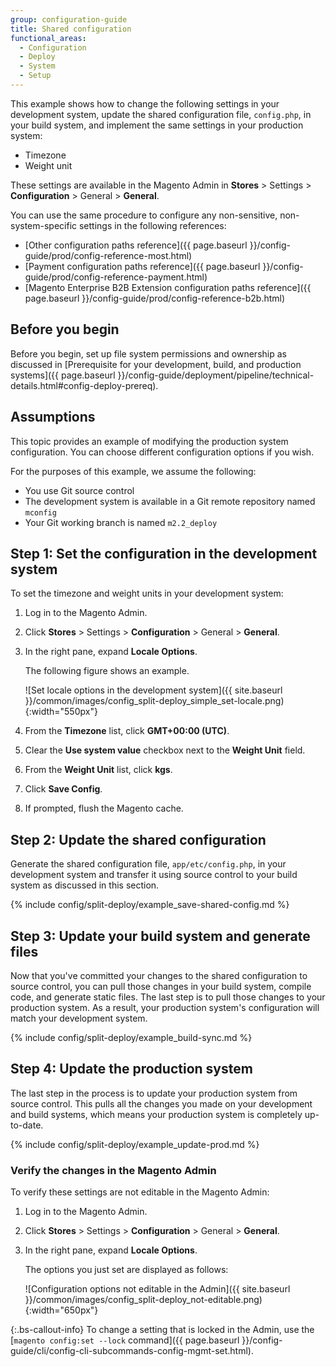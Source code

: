 ```yaml
---
group: configuration-guide
title: Shared configuration
functional_areas:
  - Configuration
  - Deploy
  - System
  - Setup
---
```


This example shows how to change the following settings in your development system, update the shared configuration file, `config.php`, in your build system, and implement the same settings in your production system:

*  Timezone
*  Weight unit

These settings are available in the Magento Admin in **Stores** > Settings > **Configuration** > General > **General**.

You can use the same procedure to configure any non-sensitive, non-system-specific settings in the following references:

*  [Other configuration paths reference]({{ page.baseurl }}/config-guide/prod/config-reference-most.html)
*  [Payment configuration paths reference]({{ page.baseurl }}/config-guide/prod/config-reference-payment.html)
*  [Magento Enterprise B2B Extension configuration paths reference]({{ page.baseurl }}/config-guide/prod/config-reference-b2b.html)

## Before you begin

Before you begin, set up file system permissions and ownership as discussed in [Prerequisite for your development, build, and production systems]({{ page.baseurl }}/config-guide/deployment/pipeline/technical-details.html#config-deploy-prereq).

## Assumptions

This topic provides an example of modifying the production system configuration. You can choose different configuration options if you wish.

For the purposes of this example, we assume the following:

*  You use Git source control
*  The development system is available in a Git remote repository named `mconfig`
*  Your Git working branch is named `m2.2_deploy`

## Step 1: Set the configuration in the development system

To set the timezone and weight units in your development system:

1. Log in to the Magento Admin.
1. Click **Stores** > Settings > **Configuration** > General > **General**.
1. In the right pane, expand **Locale Options**.

   The following figure shows an example.

   ![Set locale options in the development system]({{ site.baseurl }}/common/images/config_split-deploy_simple_set-locale.png){:width="550px"}

1. From the **Timezone** list, click **GMT+00:00 (UTC)**.
1. Clear the **Use system value** checkbox next to the **Weight Unit** field.
1. From the **Weight Unit** list, click **kgs**.
1. Click **Save Config**.
1. If prompted, flush the Magento cache.

## Step 2: Update the shared configuration

Generate the shared configuration file, `app/etc/config.php`, in your development system and transfer it using source control to your build system as discussed in this section.

{% include config/split-deploy/example_save-shared-config.md %}

## Step 3: Update your build system and generate files

Now that you've committed your changes to the shared configuration to source control, you can pull those changes in your build system, compile code, and generate static files. The last step is to pull those changes to your production system. As a result, your production system's configuration will match your development system.

{% include config/split-deploy/example_build-sync.md %}

## Step 4: Update the production system

The last step in the process is to update your production system from source control. This pulls all the changes you made on your development and build systems, which means your production system is completely up-to-date.

{% include config/split-deploy/example_update-prod.md %}

### Verify the changes in the Magento Admin

To verify these settings are not editable in the Magento Admin:

1. Log in to the Magento Admin.
1. Click **Stores** > Settings > **Configuration** > General > **General**.
1. In the right pane, expand **Locale Options**.

   The options you just set are displayed as follows:

   ![Configuration options not editable in the Admin]({{ site.baseurl }}/common/images/config_split-deploy_not-editable.png){:width="650px"}

 {:.bs-callout-info}
To change a setting that is locked in the Admin, use the [`magento config:set --lock` command]({{ page.baseurl }}/config-guide/cli/config-cli-subcommands-config-mgmt-set.html).
